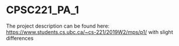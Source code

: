 # CPSC221_PA_1

The project description can be found here: https://www.students.cs.ubc.ca/~cs-221/2019W2/mps/p1/ with slight differences
